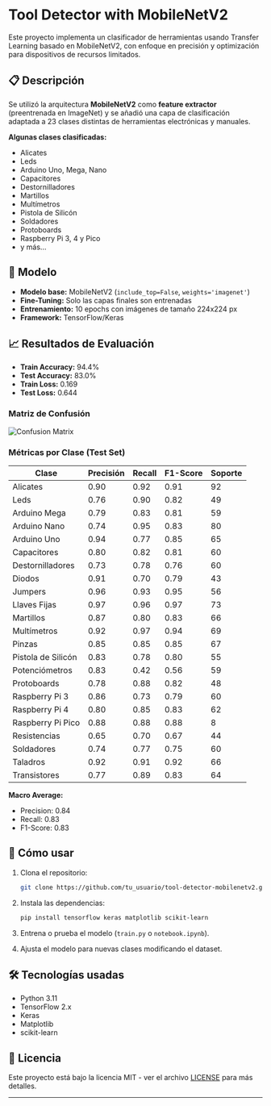 # Tool Detector with MobileNetV2

Este proyecto implementa un clasificador de herramientas usando Transfer Learning basado en MobileNetV2, con enfoque en precisión y optimización para dispositivos de recursos limitados.

## 📋 Descripción

Se utilizó la arquitectura **MobileNetV2** como **feature extractor** (preentrenada en ImageNet) y se añadió una capa de clasificación adaptada a 23 clases distintas de herramientas electrónicas y manuales.

**Algunas clases clasificadas:**
- Alicates
- Leds
- Arduino Uno, Mega, Nano
- Capacitores
- Destornilladores
- Martillos
- Multímetros
- Pistola de Silicón
- Soldadores
- Protoboards
- Raspberry Pi 3, 4 y Pico
- y más...

## 🧠 Modelo

- **Modelo base:** MobileNetV2 (`include_top=False`, `weights='imagenet'`)
- **Fine-Tuning:** Solo las capas finales son entrenadas
- **Entrenamiento:** 10 epochs con imágenes de tamaño 224x224 px
- **Framework:** TensorFlow/Keras

## 📈 Resultados de Evaluación

- **Train Accuracy:** 94.4%
- **Test Accuracy:** 83.0%
- **Train Loss:** 0.169
- **Test Loss:** 0.644

### Matriz de Confusión
![Confusion Matrix](./ruta/del/confusion_matrix.png)

### Métricas por Clase (Test Set)
| Clase                | Precisión | Recall | F1-Score | Soporte |
|----------------------|-----------|--------|----------|---------|
| Alicates             | 0.90      | 0.92   | 0.91     | 92      |
| Leds                 | 0.76      | 0.90   | 0.82     | 49      |
| Arduino Mega         | 0.79      | 0.83   | 0.81     | 59      |
| Arduino Nano         | 0.74      | 0.95   | 0.83     | 80      |
| Arduino Uno          | 0.94      | 0.77   | 0.85     | 65      |
| Capacitores          | 0.80      | 0.82   | 0.81     | 60      |
| Destornilladores     | 0.73      | 0.78   | 0.76     | 60      |
| Diodos               | 0.91      | 0.70   | 0.79     | 43      |
| Jumpers              | 0.96      | 0.93   | 0.95     | 56      |
| Llaves Fijas         | 0.97      | 0.96   | 0.97     | 73      |
| Martillos            | 0.87      | 0.80   | 0.83     | 66      |
| Multímetros          | 0.92      | 0.97   | 0.94     | 69      |
| Pinzas               | 0.85      | 0.85   | 0.85     | 67      |
| Pistola de Silicón   | 0.83      | 0.78   | 0.80     | 55      |
| Potenciómetros       | 0.83      | 0.42   | 0.56     | 59      |
| Protoboards          | 0.78      | 0.88   | 0.82     | 48      |
| Raspberry Pi 3       | 0.86      | 0.73   | 0.79     | 60      |
| Raspberry Pi 4       | 0.80      | 0.85   | 0.83     | 62      |
| Raspberry Pi Pico    | 0.88      | 0.88   | 0.88     | 8       |
| Resistencias         | 0.65      | 0.70   | 0.67     | 44      |
| Soldadores           | 0.74      | 0.77   | 0.75     | 60      |
| Taladros             | 0.92      | 0.91   | 0.92     | 66      |
| Transistores         | 0.77      | 0.89   | 0.83     | 64      |

**Macro Average:**
- Precision: 0.84
- Recall: 0.83
- F1-Score: 0.83

## 🚀 Cómo usar

1. Clona el repositorio:
    ```bash
    git clone https://github.com/tu_usuario/tool-detector-mobilenetv2.git
    ```

2. Instala las dependencias:
    ```bash
    pip install tensorflow keras matplotlib scikit-learn
    ```

3. Entrena o prueba el modelo (`train.py` o `notebook.ipynb`).

4. Ajusta el modelo para nuevas clases modificando el dataset.

## 🛠️ Tecnologías usadas

- Python 3.11
- TensorFlow 2.x
- Keras
- Matplotlib
- scikit-learn

## 📄 Licencia

Este proyecto está bajo la licencia MIT - ver el archivo [LICENSE](LICENSE) para más detalles.

---


